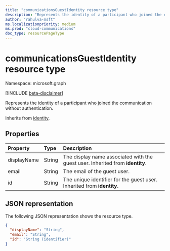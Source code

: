 ```yaml
--- 
title: "communicationsGuestIdentity resource type"
description: "Represents the identity of a participant who joined the communication without authentication."
author: "rahulva-msft"
ms.localizationpriority: medium
ms.prod: "cloud-communications"
doc_type: resourcePageType
---
```


# communicationsGuestIdentity resource type

Namespace: microsoft.graph

[!INCLUDE [beta-disclaimer](../../includes/beta-disclaimer.md)]

Represents the identity of a participant who joined the communication without authentication.

Inherits from [identity](identity.md).

## Properties

| Property                       | Type                        | Description         |
| :----------------------------- | :---------------------------| :-------------------|
| displayName | String | The display name associated with the guest user. Inherited from **identity**. |
| email | String | The email of the guest user. |
| id | String | The unique identifier for the guest user. Inherited from **identity**.  |

## JSON representation

The following JSON representation shows the resource type.

<!-- {
  "blockType": "resource",
  "@odata.type": "microsoft.graph.communicationsGuestIdentity",
  "optionalProperties": [
    "displayName"
  ],
} -->
```json
{
  "displayName": "String",
  "email": "String",
  "id": "String (identifier)"
}
```
